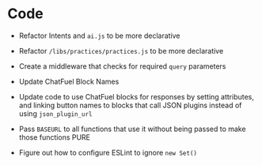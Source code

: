 # Code
- Refactor Intents and `ai.js` to be more declarative
- Refactor `/libs/practices/practices.js` to be more declarative

- Create a middleware that checks for required `query` parameters

- Update ChatFuel Block Names

- Update code to use ChatFuel blocks for responses by setting attributes, and linking button names to blocks that call JSON plugins instead of using `json_plugin_url`

- Pass `BASEURL` to all functions that use it without being passed to make those functions PURE

- Figure out how to configure ESLint to ignore `new Set()`